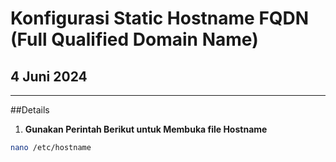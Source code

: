 # Konfigurasi Static Hostname FQDN (Full Qualified Domain Name)

## 4 Juni 2024

---

##Details

1. **Gunakan Perintah Berikut untuk Membuka file Hostname**

```bash
nano /etc/hostname
